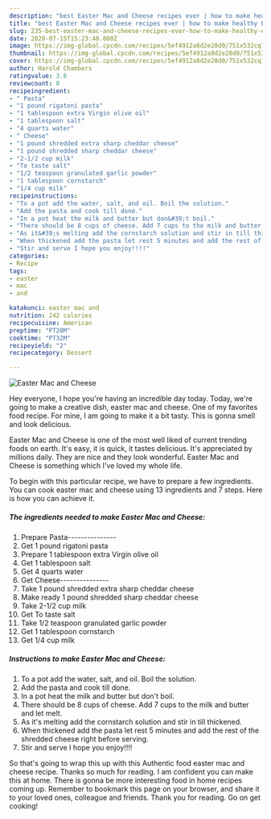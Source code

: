 ```yaml
---
description: "best Easter Mac and Cheese recipes ever | how to make healthy Easter Mac and Cheese"
title: "best Easter Mac and Cheese recipes ever | how to make healthy Easter Mac and Cheese"
slug: 235-best-easter-mac-and-cheese-recipes-ever-how-to-make-healthy-easter-mac-and-cheese
date: 2020-07-15T15:23:48.880Z
image: https://img-global.cpcdn.com/recipes/5ef4912a8d2e28d0/751x532cq70/easter-mac-and-cheese-recipe-main-photo.jpg
thumbnail: https://img-global.cpcdn.com/recipes/5ef4912a8d2e28d0/751x532cq70/easter-mac-and-cheese-recipe-main-photo.jpg
cover: https://img-global.cpcdn.com/recipes/5ef4912a8d2e28d0/751x532cq70/easter-mac-and-cheese-recipe-main-photo.jpg
author: Harold Chambers
ratingvalue: 3.6
reviewcount: 8
recipeingredient:
- " Pasta"
- "1 pound rigatoni pasta"
- "1 tablespoon extra Virgin olive oil"
- "1 tablespoon salt"
- "4 quarts water"
- " Cheese"
- "1 pound shredded extra sharp cheddar cheese"
- "1 pound shredded sharp cheddar cheese"
- "2-1/2 cup milk"
- "To taste salt"
- "1/2 teaspoon granulated garlic powder"
- "1 tablespoon cornstarch"
- "1/4 cup milk"
recipeinstructions:
- "To a pot add the water, salt, and oil. Boil the solution."
- "Add the pasta and cook till done."
- "In a pot heat the milk and butter but don&#39;t boil."
- "There should be 8 cups of cheese. Add 7 cups to the milk and butter and let melt."
- "As it&#39;s melting add the cornstarch solution and stir in till thickened."
- "When thickened add the pasta let rest 5 minutes and add the rest of the shredded cheese right before serving."
- "Stir and serve I hope you enjoy!!!!"
categories:
- Recipe
tags:
- easter
- mac
- and

katakunci: easter mac and 
nutrition: 242 calories
recipecuisine: American
preptime: "PT20M"
cooktime: "PT32M"
recipeyield: "2"
recipecategory: Dessert

---
```



![Easter Mac and Cheese](https://img-global.cpcdn.com/recipes/5ef4912a8d2e28d0/751x532cq70/easter-mac-and-cheese-recipe-main-photo.jpg)

Hey everyone, I hope you're having an incredible day today. Today, we're going to make a creative dish, easter mac and cheese. One of my favorites food recipe. For mine, I am going to make it a bit tasty. This is gonna smell and look delicious.

Easter Mac and Cheese is one of the most well liked of current trending foods on earth. It's easy, it is quick, it tastes delicious. It's appreciated by millions daily. They are nice and they look wonderful. Easter Mac and Cheese is something which I've loved my whole life.




To begin with this particular recipe, we have to prepare a few ingredients. You can cook easter mac and cheese using 13 ingredients and 7 steps. Here is how you can achieve it.

<!--inarticleads1-->

##### The ingredients needed to make Easter Mac and Cheese:

1. Prepare  Pasta---------------
1. Get 1 pound rigatoni pasta
1. Prepare 1 tablespoon extra Virgin olive oil
1. Get 1 tablespoon salt
1. Get 4 quarts water
1. Get  Cheese---------------
1. Take 1 pound shredded extra sharp cheddar cheese
1. Make ready 1 pound shredded sharp cheddar cheese
1. Take 2-1/2 cup milk
1. Get To taste salt
1. Take 1/2 teaspoon granulated garlic powder
1. Get 1 tablespoon cornstarch
1. Get 1/4 cup milk




<!--inarticleads2-->

##### Instructions to make Easter Mac and Cheese:

1. To a pot add the water, salt, and oil. Boil the solution.
1. Add the pasta and cook till done.
1. In a pot heat the milk and butter but don&#39;t boil.
1. There should be 8 cups of cheese. Add 7 cups to the milk and butter and let melt.
1. As it&#39;s melting add the cornstarch solution and stir in till thickened.
1. When thickened add the pasta let rest 5 minutes and add the rest of the shredded cheese right before serving.
1. Stir and serve I hope you enjoy!!!!




So that's going to wrap this up with this Authentic food easter mac and cheese recipe. Thanks so much for reading. I am confident you can make this at home. There is gonna be more interesting food in home recipes coming up. Remember to bookmark this page on your browser, and share it to your loved ones, colleague and friends. Thank you for reading. Go on get cooking!
